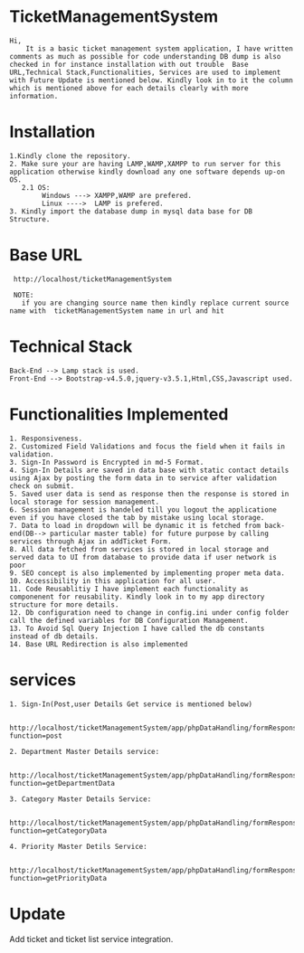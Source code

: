# TicketManagementSystem
    Hi, 
        It is a basic ticket management system application, I have written comments as much as possible for code understanding DB dump is also checked in for instance installation with out trouble  Base URL,Technical Stack,Functionalities, Services are used to implement  with Future Update is mentioned below. Kindly look in to it the column which is mentioned above for each details clearly with more information.

# Installation 
    1.Kindly clone the repository.
    2. Make sure your are having LAMP,WAMP,XAMPP to run server for this application otherwise kindly download any one software depends up-on OS.
       2.1 OS:
            Windows ---> XAMPP,WAMP are prefered.
            Linux ---->  LAMP is prefered.
    3. Kindly import the database dump in mysql data base for DB Structure.  

# Base URL

     http://localhost/ticketManagementSystem  

     NOTE:
       if you are changing source name then kindly replace current source name with  ticketManagementSystem name in url and hit  


# Technical Stack
    Back-End --> Lamp stack is used. 
    Front-End --> Bootstrap-v4.5.0,jquery-v3.5.1,Html,CSS,Javascript used.

# Functionalities Implemented
    1. Responsiveness.
    2. Customized Field Validations and focus the field when it fails in validation.
    3. Sign-In Password is Encrypted in md-5 Format.
    4. Sign-In Details are saved in data base with static contact details using Ajax by posting the form data in to service after validation check on submit.
    5. Saved user data is send as response then the response is stored in local storage for session management.
    6. Session management is handeled till you logout the applicatione even if you have closed the tab by mistake using local storage.
    7. Data to load in dropdown will be dynamic it is fetched from back-end(DB--> particular master table) for future purpose by calling services through Ajax in addTicket Form.
    8. All data fetched from services is stored in local storage and served data to UI from database to provide data if user network is poor
    9. SEO concept is also implemented by implementing proper meta data.
    10. Accessibility in this application for all user.
    11. Code Reusablitiy I have implement each functionality as componenent for reusability. Kindly look in to my app directory structure for more details.
    12. Db configuration need to change in config.ini under config folder call the defined variables for DB Configuration Management.
    13. To Avoid Sql Query Injection I have called the db constants instead of db details. 
    14. Base URL Redirection is also implemented 

# services

    1. Sign-In(Post,user Details Get service is mentioned below)

        http://localhost/ticketManagementSystem/app/phpDataHandling/formResponse.php?function=post

    2. Department Master Details service:    
        
        http://localhost/ticketManagementSystem/app/phpDataHandling/formResponse.php?function=getDepartmentData

    3. Category Master Details Service:    

        http://localhost/ticketManagementSystem/app/phpDataHandling/formResponse.php?function=getCategoryData

    4. Priority Master Detils Service: 
        
        http://localhost/ticketManagementSystem/app/phpDataHandling/formResponse.php?function=getPriorityData

# Update
   Add ticket and ticket list service integration.
     
